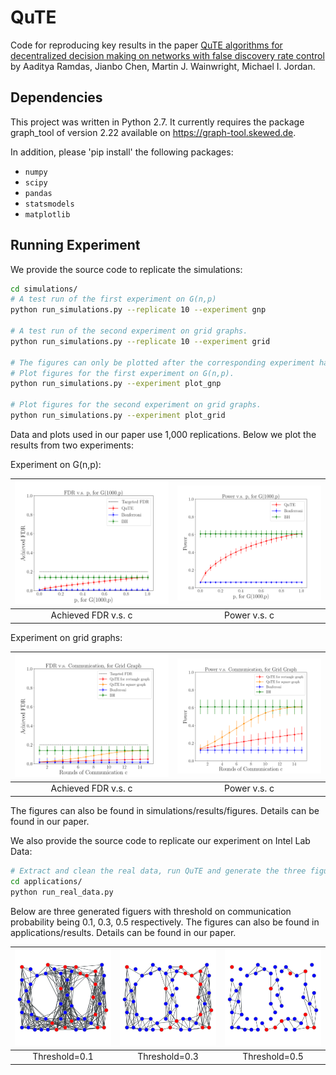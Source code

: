 # QuTE

Code for reproducing key results in the paper [QuTE algorithms for decentralized decision making on networks with false discovery rate control](https://github.com/Jianbo-Lab/QuTE) by Aaditya Ramdas, Jianbo Chen, Martin J. Wainwright, Michael I. Jordan.


## Dependencies

This project was written in Python 2.7. It currently requires the package graph_tool of version 2.22 available on https://graph-tool.skewed.de. 

In addition, please 'pip install' the following packages: 
- `numpy`
- `scipy`
- `pandas`
- `statsmodels`
- `matplotlib`

## Running Experiment

We provide the source code to replicate the simulations:

```bash
cd simulations/
# A test run of the first experiment on G(n,p)
python run_simulations.py --replicate 10 --experiment gnp

# A test run of the second experiment on grid graphs.
python run_simulations.py --replicate 10 --experiment grid

# The figures can only be plotted after the corresponding experiment has been run.
# Plot figures for the first experiment on G(n,p).
python run_simulations.py --experiment plot_gnp

# Plot figures for the second experiment on grid graphs.
python run_simulations.py --experiment plot_grid
```
Data and plots used in our paper use 1,000 replications. Below we plot the results from two experiments:  
   
Experiment on G(n,p):

| ![Alt text](https://github.com/Jianbo-Lab/QuTE/blob/master/simulations/results/figures/FDR-Vary-p-rep-1000.png) | ![Alt text](https://github.com/Jianbo-Lab/QuTE/blob/master/simulations/results/figures/Power-Vary-p-rep-1000.png)|  
|:---:|:---:|
| Achieved FDR v.s. c | Power v.s. c | 

Experiment on grid graphs:

| ![Alt text](https://github.com/Jianbo-Lab/QuTE/blob/master/simulations/results/figures/FDR-Vary-c-grid-rep-1000.png) | ![Alt text](https://github.com/Jianbo-Lab/QuTE/blob/master/simulations/results/figures/Power-Vary-c-grid-rep-1000.png)|  
|:---:|:---:|
| Achieved FDR v.s. c | Power v.s. c | 

The figures can also be found in simulations/results/figures. Details can be found in our paper. 

We also provide the source code to replicate our experiment on Intel Lab Data:

```bash
# Extract and clean the real data, run QuTE and generate the three figures.
cd applications/
python run_real_data.py
```
Below are three generated figuers with threshold on communication probability being 0.1, 0.3, 0.5 respectively. The figures can also be found in applications/results. Details can be found in our paper.


| ![Alt text](https://github.com/Jianbo-Lab/QuTE/blob/master/applications/results/sensor-graph-threshold-0.1.png) | ![Alt text](https://github.com/Jianbo-Lab/QuTE/blob/master/applications/results/sensor-graph-threshold-0.3.png) | ![Alt text](https://github.com/Jianbo-Lab/QuTE/blob/master/applications/results/sensor-graph-threshold-0.5.png) |
|:---:|:---:|:---:|
| Threshold=0.1 | Threshold=0.3 | Threshold=0.5 |
